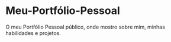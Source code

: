 # Meu-Portfólio-Pessoal 
 O meu Portfólio Pessoal público, onde mostro sobre mim, minhas habilidades e projetos.
